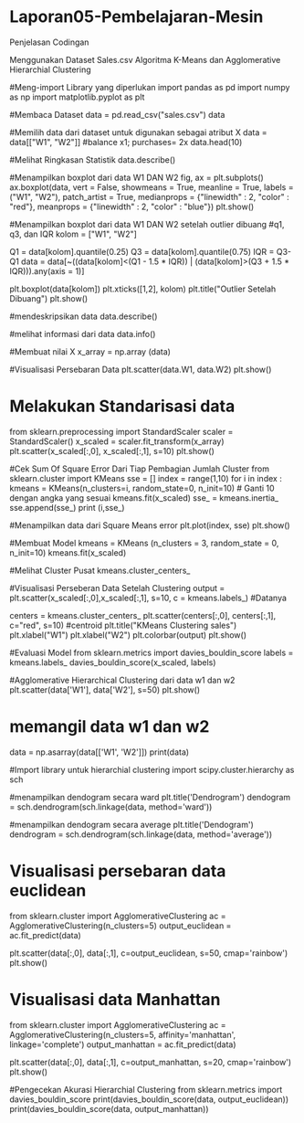 # Laporan05-Pembelajaran-Mesin

Penjelasan Codingan

Menggunakan Dataset Sales.csv
Algoritma K-Means dan Agglomerative Hierarchial Clustering

#Meng-import Library yang diperlukan
import pandas as pd
import numpy as np
import matplotlib.pyplot as plt

#Membaca Dataset
data = pd.read_csv("sales.csv")
data

#Memilih data dari dataset untuk digunakan sebagai atribut X
data = data[["W1", "W2"]] #balance x1; purchases= 2x
data.head(10)

#Melihat Ringkasan Statistik
data.describe()

#Menampilkan boxplot dari data W1 DAN W2
fig, ax = plt.subplots()
ax.boxplot(data,
          vert = False, 
          showmeans = True,
          meanline = True, 
          labels = ("W1", "W2"),
          patch_artist = True, 
          medianprops = {"linewidth" : 2, "color" : "red"},
          meanprops = {"linewidth" : 2, "color" : "blue"})
plt.show()

#Menampilkan boxplot dari data W1 DAN W2 setelah outlier dibuang
#q1, q3, dan IQR
kolom = ["W1", "W2"]

Q1 = data[kolom].quantile(0.25)
Q3 = data[kolom].quantile(0.75)
IQR = Q3-Q1
data = data[~((data[kolom]<(Q1 - 1.5 * IQR)) |
             (data[kolom]>(Q3 + 1.5 * IQR))).any(axis = 1)]

plt.boxplot(data[kolom])
plt.xticks([1,2], kolom)
plt.title("Outlier Setelah Dibuang")
plt.show()

#mendeskripsikan data
data.describe()

#melihat informasi dari data
data.info()

#Membuat nilai X
x_array = np.array (data)

#Visualisasi Persebaran Data
plt.scatter(data.W1, data.W2)
plt.show()

# Melakukan Standarisasi data
from sklearn.preprocessing import StandardScaler
scaler = StandardScaler()
x_scaled = scaler.fit_transform(x_array)
plt.scatter(x_scaled[:,0], x_scaled[:,1], s=10)
plt.show()

#Cek Sum Of Square Error Dari Tiap Pembagian Jumlah Cluster
from sklearn.cluster import KMeans
sse = []
index = range(1,10)
for i in index :
    kmeans = KMeans(n_clusters=i, random_state=0, n_init=10)  # Ganti 10 dengan angka yang sesuai
    kmeans.fit(x_scaled)
    sse_ = kmeans.inertia_
    sse.append(sse_)
    print (i,sse_)

#Menampilkan data dari Square Means error
plt.plot(index, sse)
plt.show()

#Membuat Model
kmeans = KMeans (n_clusters = 3, random_state = 0, n_init=10)
kmeans.fit(x_scaled)

#Melihat Cluster Pusat
kmeans.cluster_centers_

#Visualisasi Perseberan Data Setelah Clustering
output = plt.scatter(x_scaled[:,0],x_scaled[:,1], s=10, c = kmeans.labels_) #Datanya

centers = kmeans.cluster_centers_
plt.scatter(centers[:,0], centers[:,1], c="red", s=10) #centroid
plt.title("KMeans Clustering sales")
plt.xlabel("W1")
plt.xlabel("W2")
plt.colorbar(output)
plt.show()

#Evaluasi Model
from sklearn.metrics import davies_bouldin_score
labels = kmeans.labels_
davies_bouldin_score(x_scaled, labels)

#Agglomerative Hierarchical Clustering dari data w1 dan w2
plt.scatter(data['W1'], data['W2'], s=50)
plt.show()

# memangil data w1 dan w2
data = np.asarray(data[['W1', 'W2']])
print(data)

#Import library untuk hierarchial clustering
import scipy.cluster.hierarchy as sch

#menampilkan dendogram secara ward
plt.title('Dendrogram')
dendogram = sch.dendrogram(sch.linkage(data, method='ward'))

#menampilkan dendogram secara average
plt.title('Dendogram')
dendrogram = sch.dendrogram(sch.linkage(data, method='average'))

# Visualisasi persebaran data euclidean
from sklearn.cluster import AgglomerativeClustering
ac = AgglomerativeClustering(n_clusters=5)
output_euclidean = ac.fit_predict(data)

plt.scatter(data[:,0], data[:,1], c=output_euclidean, s=50, cmap='rainbow')
plt.show()

# Visualisasi data Manhattan
from sklearn.cluster import AgglomerativeClustering
ac = AgglomerativeClustering(n_clusters=5, affinity='manhattan', linkage='complete')
output_manhattan = ac.fit_predict(data)

plt.scatter(data[:,0], data[:,1], c=output_manhattan, s=20, cmap='rainbow')
plt.show()

#Pengecekan Akurasi Hierarchial Clustering
from sklearn.metrics import davies_bouldin_score
print(davies_bouldin_score(data, output_euclidean))
print(davies_bouldin_score(data, output_manhattan))
